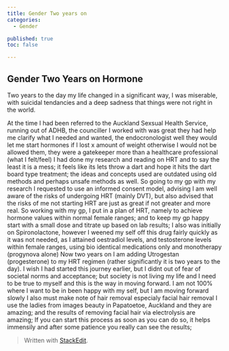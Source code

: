 ```yaml
---
title: Gender Two years on
categories:
  - Gender

published: true
toc: false

---
```

## Gender Two Years on Hormone

Two years to the day my life changed in a significant way, I was miserable, with suicidal tendancies and a deep sadness that things were not right in the world.

At the time I had been referred to the Auckland Sexsual Health Service, running out of ADHB, the counciller I worked with was great they had help me clarify what I needed and wanted, the endocronologist well they would let me start hormones if I lost x amount of weight otherwise I would not be allowed them, they were a gatekeeper more than a healthcare professional (what I felt/feel)
I had done my research and reading on HRT and to say the least it is a mess; it feels like its lets throw a dart and hope it hits the dart board type treatment; the ideas and concepts used are outdated using old methods and perhaps unsafe methods as well.
So going to my gp with my research I requested to use an informed consent model, advising I am well aware of the risks of undergoing HRT (mainly DVT), but also advised that the risks of me not starting HRT are just as great if not greater and more real.
So working with my gp, I put in a plan of HRT, namely to achieve hormone values within normal female ranges; and to keep my gp happy start with a small dose and titrate up based on lab results;
I also was initially on Spironolactone, however I weened my self off this drug fairly quickly as it was not needed, as I attained oestradiol levels, and testosterone levels within female ranges, using bio identical medications only and monotherapy  (progynova alone)
Now two years on I am adding Utrogestan (progesterone) to my HRT regimen (rather significantly it is two years to the day).
I wish I had started this journey earlier, but I didnt out of fear of societal norms and acceptance; but society is not living my life and I need to be true to myself and this is the way in moving forward. I am not 100% where I want to be in been happy with my self, but I am moving forward slowly
I also must make note of hair removal especialy facial hair removal I use the ladies from images beauty in Papatoetoe, Auckland and they are amazing; and the results of removing facial hair via electrolysis are amazing; If you can start this process as soon as you can do so, it helps immensily and after some patience you really can see the results;


> Written with [StackEdit](https://stackedit.io/).
<!--stackedit_data:
eyJoaXN0b3J5IjpbMTU5NTMwMjA2MywxNjc0Mzg1MzczLC0xMT
A3NjQ5MjUsMTkxMzYwMjQ0LDg3NzkxMzE3Ml19
-->